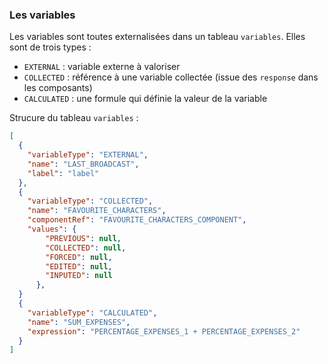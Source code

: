 ### Les variables

Les variables sont toutes externalisées dans un tableau `variables`.
Elles sont de trois types :

- `EXTERNAL` : variable externe à valoriser
- `COLLECTED` : référence à une variable collectée (issue des `response` dans les composants)
- `CALCULATED` : une formule qui définie la valeur de la variable

Strucure du tableau `variables` :

```json
[
  {
    "variableType": "EXTERNAL",
    "name": "LAST_BROADCAST",
    "label": "label"
  },
  {
    "variableType": "COLLECTED",
    "name": "FAVOURITE_CHARACTERS",
    "componentRef": "FAVOURITE_CHARACTERS_COMPONENT",
    "values": {
        "PREVIOUS": null,
        "COLLECTED": null,
        "FORCED": null,
        "EDITED": null,
        "INPUTED": null
      },
  }
  {
    "variableType": "CALCULATED",
    "name": "SUM_EXPENSES",
    "expression": "PERCENTAGE_EXPENSES_1 + PERCENTAGE_EXPENSES_2"
  }
]
```
